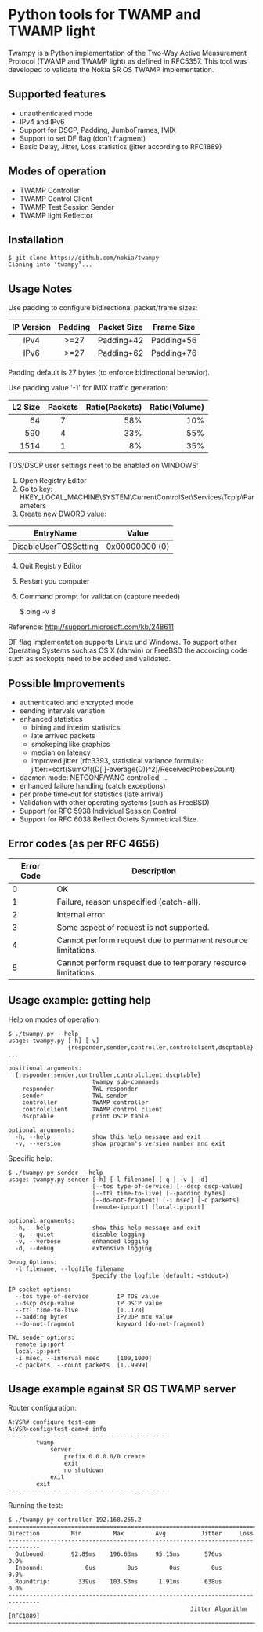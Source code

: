 # Python tools for TWAMP and TWAMP light
Twampy is a Python implementation of the Two-Way Active Measurement
Protocol (TWAMP and TWAMP light) as defined in RFC5357. This tool
was developed to validate the Nokia SR OS TWAMP implementation.

## Supported features
* unauthenticated mode
* IPv4 and IPv6
* Support for DSCP, Padding, JumboFrames, IMIX
* Support to set DF flag (don't fragment)
* Basic Delay, Jitter, Loss statistics (jitter according to RFC1889)

##  Modes of operation
* TWAMP Controller
* TWAMP Control Client
* TWAMP Test Session Sender
* TWAMP light Reflector

## Installation
```
$ git clone https://github.com/nokia/twampy
Cloning into 'twampy'...
```

##  Usage Notes
Use padding to configure bidirectional packet/frame sizes:

IP Version | Padding | Packet Size | Frame Size
:---:|:---:| --- | ---
IPv4 | >=27 | Padding+42 | Padding+56
IPv6 | >=27 | Padding+62 | Padding+76

Padding default is 27 bytes (to enforce bidirectional behavior).

Use padding value '-1' for IMIX traffic generation:

L2 Size | Packets | Ratio(Packets) | Ratio(Volume)
---:|:---:| ---:| ---:
64 | 7 | 58% | 10%
590 | 4 | 33% | 55%
1514 | 1 | 8% | 35%

TOS/DSCP user settings neet to be enabled on WINDOWS:
1. Open Registry Editor
2. Go to key:
      HKEY_LOCAL_MACHINE\SYSTEM\CurrentControlSet\Services\TcpIp\Parameters
3. Create new DWORD value:

EntryName | Value
--- | ---
DisableUserTOSSetting | 0x00000000 (0)

4. Quit Registry Editor
5. Restart you computer
6. Command prompt for validation (capture needed)

      $ ping <ipaddress> -v 8
      
Reference: http://support.microsoft.com/kb/248611

DF flag implementation supports Linux und Windows. To support other
Operating Systems such as OS X (darwin) or FreeBSD the according
code such as sockopts need to be added and validated.

## Possible Improvements
* authenticated and encrypted mode
* sending intervals variation
* enhanced statistics
  * bining and interim statistics
  * late arrived packets
  * smokeping like graphics
  * median on latency
  * improved jitter (rfc3393, statistical variance formula):
    jitter:=sqrt(SumOf((D[i]-average(D))^2)/ReceivedProbesCount)
* daemon mode: NETCONF/YANG controlled, ...
* enhanced failure handling (catch exceptions)
* per probe time-out for statistics (late arrival)
* Validation with other operating systems (such as FreeBSD)
* Support for RFC 5938 Individual Session Control
* Support for RFC 6038 Reflect Octets Symmetrical Size

## Error codes (as per RFC 4656)
Error Code | Description
--- | ---
0 | OK
1 | Failure, reason unspecified (catch-all).
2 | Internal error.
3 | Some aspect of request is not supported.
4 | Cannot perform request due to permanent resource limitations.
5 | Cannot perform request due to temporary resource limitations.

## Usage example: getting help
Help on modes of operation:
```
$ ./twampy.py --help
usage: twampy.py [-h] [-v]
                 {responder,sender,controller,controlclient,dscptable} ...

positional arguments:
  {responder,sender,controller,controlclient,dscptable}
                        twampy sub-commands
    responder           TWL responder
    sender              TWL sender
    controller          TWAMP controller
    controlclient       TWAMP control client
    dscptable           print DSCP table

optional arguments:
  -h, --help            show this help message and exit
  -v, --version         show program's version number and exit
```

Specific help:
```
$ ./twampy.py sender --help
usage: twampy.py sender [-h] [-l filename] [-q | -v | -d]
                        [--tos type-of-service] [--dscp dscp-value]
                        [--ttl time-to-live] [--padding bytes]
                        [--do-not-fragment] [-i msec] [-c packets]
                        [remote-ip:port] [local-ip:port]

optional arguments:
  -h, --help            show this help message and exit
  -q, --quiet           disable logging
  -v, --verbose         enhanced logging
  -d, --debug           extensive logging

Debug Options:
  -l filename, --logfile filename
                        Specify the logfile (default: <stdout>)

IP socket options:
  --tos type-of-service        IP TOS value
  --dscp dscp-value            IP DSCP value
  --ttl time-to-live           [1..128]
  --padding bytes              IP/UDP mtu value
  --do-not-fragment            keyword (do-not-fragment)

TWL sender options:
  remote-ip:port
  local-ip:port
  -i msec, --interval msec     [100,1000]
  -c packets, --count packets  [1..9999]
```



## Usage example against SR OS TWAMP server
Router configuration:
```
A:VSR# configure test-oam
A:VSR>config>test-oam># info
----------------------------------------------
        twamp
            server
                prefix 0.0.0.0/0 create
                exit
                no shutdown
            exit
        exit
----------------------------------------------
```
Running the test:
```
$ ./twampy.py controller 192.168.255.2
===============================================================================
Direction         Min         Max         Avg          Jitter     Loss
-------------------------------------------------------------------------------
  Outbound:       92.89ms    196.63ms     95.15ms       576us      0.0%
  Inbound:            0us         0us         0us         0us      0.0%
  Roundtrip:        339us    103.53ms      1.91ms       638us      0.0%
-------------------------------------------------------------------------------
                                                    Jitter Algorithm [RFC1889]
===============================================================================
```
